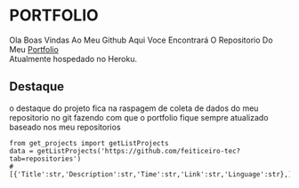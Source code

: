 # PORTFOLIO
Ola Boas Vindas Ao Meu Github Aqui Voce Encontrará O Repositorio Do Meu [Portfolio](http://silviohc.herokuapp.com)  
Atualmente hospedado no Heroku.  
## Destaque
o destaque do projeto fica na raspagem de coleta de dados do meu repositorio no git fazendo com que o portfolio fique sempre atualizado baseado nos meu repositorios
```
from get_projects import getListProjects
data = getListProjects('https://github.com/feiticeiro-tec?tab=repositories')
# [{'Title':str,'Description':str,'Time':str,'Link':str,'Linguage':str},]
```
